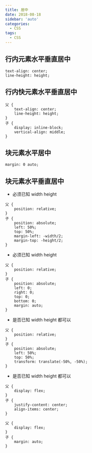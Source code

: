 ```yaml
---
title: 居中
date: 2018-08-18
sidebar: 'auto'
categories:
  - CSS
tags:
  - CSS
---
```


## 行内元素水平垂直居中

```
text-align: center;
line-height: height;
```

## 行内快元素水平垂直居中

```
父 {
    text-align: center;
    line-height: height;
}
子 {
    display: inline-block;
    vertical-align: middle;
}
```

## 块元素水平居中

```
margin: 0 auto;
```

## 块元素水平垂直居中

- 必须已知 width height

```
父 {
    position: relative;
}
子 {
    position: absolute;
    left: 50%;
    top: 50%;
    margin-left: -width/2;
    margin-top: -height/2;
}
```

- 必须已知 width height

```
父 {
    position: relative;
}
子 {
    position: absolute;
    left: 0;
    right: 0;
    top: 0;
    bottom: 0;
    margin: auto;
}
```

- 是否已知 width height 都可以

```
父 {
    position: relative;
}
子 {
    position: absolute;
    left: 50%;
    top: 50%;
    transform: translate(-50%, -50%);
}
```

- 是否已知 width height 都可以

```
父 {
    display: flex;
}
子 {
    justify-content: center;
    align-items: center;
}

父 {
    display: flex;
}
子 {
    margin: auto;
}
```
